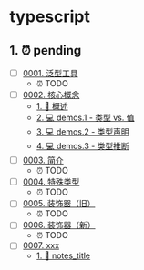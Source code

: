 # typescript


## 1. ⏰ pending

- [ ] [0001. 泛型工具](https://tdahuyou.github.io/TNotes.typescript/notes/0001.%20%E6%B3%9B%E5%9E%8B%E5%B7%A5%E5%85%B7/README)
  - ⏰ TODO
- [ ] [0002. 核心概念](https://tdahuyou.github.io/TNotes.typescript/notes/0002.%20%E6%A0%B8%E5%BF%83%E6%A6%82%E5%BF%B5/README)
  - [1. 📝 概述](https://tdahuyou.github.io/TNotes.typescript/notes/0002.%20%E6%A0%B8%E5%BF%83%E6%A6%82%E5%BF%B5/README#1--概述)
  - [2. 💻 demos.1 - 类型 vs. 值](https://tdahuyou.github.io/TNotes.typescript/notes/0002.%20%E6%A0%B8%E5%BF%83%E6%A6%82%E5%BF%B5/README#2--demos1---类型-vs-值)
  - [3. 💻 demos.2 - 类型声明](https://tdahuyou.github.io/TNotes.typescript/notes/0002.%20%E6%A0%B8%E5%BF%83%E6%A6%82%E5%BF%B5/README#3--demos2---类型声明)
  - [4. 💻 demos.3 - 类型推断](https://tdahuyou.github.io/TNotes.typescript/notes/0002.%20%E6%A0%B8%E5%BF%83%E6%A6%82%E5%BF%B5/README#4--demos3---类型推断)
- [ ] [0003. 简介](https://tdahuyou.github.io/TNotes.typescript/notes/0003.%20%E7%AE%80%E4%BB%8B/README)
  - ⏰ TODO
- [ ] [0004. 特殊类型](https://tdahuyou.github.io/TNotes.typescript/notes/0004.%20%E7%89%B9%E6%AE%8A%E7%B1%BB%E5%9E%8B/README)
  - ⏰ TODO
- [ ] [0005. 装饰器（旧）](https://tdahuyou.github.io/TNotes.typescript/notes/0005.%20%E8%A3%85%E9%A5%B0%E5%99%A8%EF%BC%88%E6%97%A7%EF%BC%89/README)
  - ⏰ TODO
- [ ] [0006. 装饰器（新）](https://tdahuyou.github.io/TNotes.typescript/notes/0006.%20%E8%A3%85%E9%A5%B0%E5%99%A8%EF%BC%88%E6%96%B0%EF%BC%89/README)
  - ⏰ TODO
- [ ] [0007. xxx](https://tdahuyou.github.io/TNotes.typescript/notes/0007.%20xxx/README)
  - [1. 📒 notes_title](https://tdahuyou.github.io/TNotes.typescript/notes/0007.%20xxx/README#1--notes_title)
